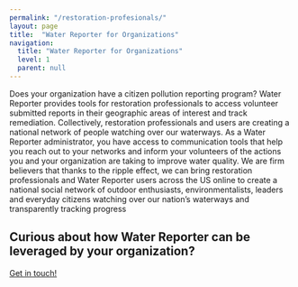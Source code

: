 ```yaml
---
permalink: "/restoration-profesionals/"
layout: page
title:  "Water Reporter for Organizations"
navigation:
  title: "Water Reporter for Organizations"
  level: 1
  parent: null
---
```




<p>
Does your organization have a citizen pollution reporting program? Water Reporter provides tools for restoration professionals to access volunteer submitted reports in their geographic areas of interest and track remediation. Collectively, restoration professionals and users are creating a national network of people watching over our waterways. As a Water Reporter administrator, you have access to communication tools that help you reach out to your networks and inform your volunteers of the actions you and your organization are taking to improve water quality. We are firm believers that thanks to the ripple effect, we can bring restoration professionals and Water Reporter users across the US online to create a national social network of outdoor enthusiasts, environmentalists, leaders and everyday citizens watching over our nation’s waterways and transparently tracking progress 
</p>

<h2 class="text-center">
  Curious about how Water Reporter can be leveraged by your organization?
</h2>

<p class="text-center">
<a class=" text-center button button--info button--feature" href="mailto:support@waterreporter.org">Get in touch!</a>
</p>

